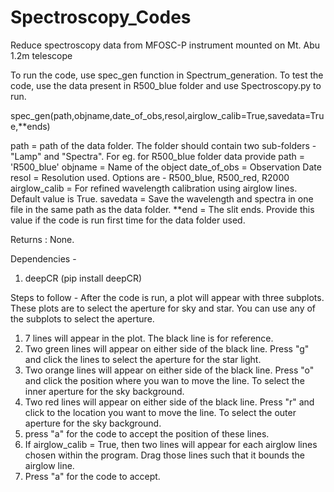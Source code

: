 # Spectroscopy_Codes
 Reduce spectroscopy data from MFOSC-P instrument mounted on Mt. Abu 1.2m telescope

To run the code, use spec_gen function in Spectrum_generation. 
To test the code, use the data present in R500_blue folder and use Spectroscopy.py to run.

spec_gen(path,objname,date_of_obs,resol,airglow_calib=True,savedata=True,**ends)

path = path of the data folder. The folder should contain two sub-folders - "Lamp" and "Spectra". For eg. for R500_blue folder data
           provide path = 'R500_blue'
objname = Name of the object
date_of_obs = Observation Date
resol = Resolution used. Options are - R500_blue, R500_red, R2000
airglow_calib = For refined wavelength calibration using airglow lines. Default value is True.
savedata = Save the wavelength and spectra in one file in the same path as the data folder.
**end = The slit ends. Provide this value if the code is run first time for the data folder used.

Returns : None.

Dependencies - 
1. deepCR (pip install deepCR) 

Steps to follow - 
After the code is run, a plot will appear with three subplots. These plots are to select the aperture for sky and star. You can use
any of the subplots to select the aperture.
1. 7 lines will appear in the plot. The black line is for reference.
2. Two green lines will appear on either side of the black line. Press "g" and click the lines to select the aperture for the star light.
3. Two orange lines will appear on either side of the black line. Press "o" and click the position where you wan to move the line. 
    To select the inner aperture for the sky
     background.
4. Two red lines will appear on either side of the black line. Press "r" and click to the location you want to move the line. 
     To select the outer aperture for the sky background.
5. press "a" for the code to accept the position of these lines.
6. If airglow_calib = True, then two lines will appear for each airglow lines chosen within the program. Drag those lines such that it 
    bounds the airglow line. 
7. Press "a" for the code to accept.
